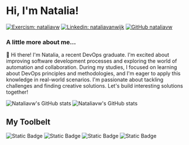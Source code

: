# Hi, I'm Natalia!

[![Exercism: nataliavw](https://img.shields.io/badge/nataliavw-130b43?logo=exercism&logoColor=7d00ff&link=https%3A%2F%2Fexercism.org%2Fprofiles%2Fnataliavw)](https://exercism.org/profiles/nataliavw)
[![Linkedin: nataliavanwijk](https://img.shields.io/badge/-Natalia%20van%20Wijk-blue?logo=Linkedin&logoColor=white&link=https://www.linkedin.com/in/natalia-van-wijk/)](https://www.linkedin.com/in/natalia-van-wijk/)
[![GitHub nataliavw](https://img.shields.io/github/followers/nataliavw?label=follow&style=social)](https://github.com/nataliavw)

### A little more about me...

👋 Hi there! I'm Natalia, a recent DevOps graduate. I'm excited about improving software development processes and exploring the world of automation and collaboration. During my studies, I focused on learning about DevOps principles and methodologies, and I'm eager to apply this knowledge in real-world scenarios. I'm passionate about tackling challenges and finding creative solutions. Let's build interesting solutions together!

![Nataliavw's GitHub stats](https://github-readme-stats.vercel.app/api?username=nataliavw&hide=stars&show_icons=true&theme=shadow_green)
![Nataliavw's GitHub stats](https://github-readme-stats.vercel.app/api/top-langs/?username=nataliavw&show_icons=true&layout=compact&theme=shadow_green)

## My Toolbelt
![Static Badge](https://img.shields.io/badge/OS-Windows-forestgreen?logo=windows&logoColor=white)
![Static Badge](https://img.shields.io/badge/Code-Python-forestgreen?logo=python&logoColor=white)
![Static Badge](https://img.shields.io/badge/Code-C%23-forestgreen?logo=csharp&logoColor=white)
![Static Badge](https://img.shields.io/badge/Tools-Docker-forestgreen?logo=docker&logoColor=white)
